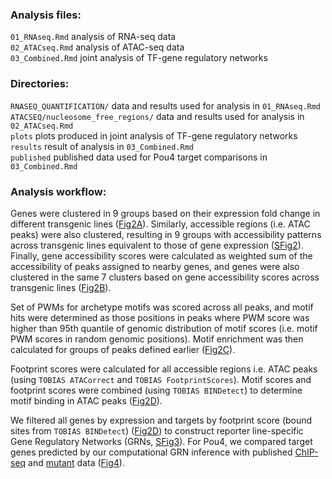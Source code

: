 ### Analysis files:

`01_RNAseq.Rmd` analysis of RNA-seq data\
`02_ATACseq.Rmd` analysis of ATAC-seq data\
`03_Combined.Rmd` joint analysis of TF-gene regulatory networks

### Directories:

`RNASEQ_QUANTIFICATION/` data and results used for analysis in `01_RNAseq.Rmd`\
`ATACSEQ/nucleosome_free_regions/` data and results used for analysis in `02_ATACseq.Rmd`\
`plots` plots produced in joint analysis of TF-gene regulatory networks\
`results` result of analysis in `03_Combined.Rmd`\
`published` published data used for Pou4 target comparisons in `03_Combined.Rmd`

### Analysis workflow:

Genes were clustered in 9 groups based on their expression fold change in different transgenic lines ([Fig2A](figures/Fig2.pdf)). Similarly, accessible regions (i.e. ATAC peaks) were also clustered, resulting in 9 groups with accessibility patterns across transgenic lines equivalent to those of gene expression ([SFig2](figures/SFig2.pdf)). Finally, gene accessibility scores were calculated as weighted sum of the accessibility of peaks assigned to nearby genes, and genes were also clustered in the same 7 clusters based on gene accessibility scores across transgenic lines ([Fig2B](figures/Fig2.pdf)).

Set of PWMs for archetype motifs was scored across all peaks, and motif hits were determined as those positions in peaks where PWM score was higher than 95th quantile of genomic distribution of motif scores (i.e. motif PWM scores in random genomic positions). Motif enrichment was then calculated for groups of peaks defined earlier ([Fig2C](figures/Fig2.pdf)).

Footprint scores were calculated for all accessible regions i.e. ATAC peaks (using `TOBIAS ATACorrect` and `TOBIAS FootprintScores`). Motif scores and footprint scores were combined (using `TOBIAS BINDetect`) to determine motif binding in ATAC peaks ([Fig2D](figures/Fig2.pdf)).

We filtered all genes by expression and targets by footprint score (bound sites from `TOBIAS BINDetect`) ([Fig2D](figures/Fig2.pdf)) to construct reporter line-specific Gene Regulatory Networks (GRNs, [SFig3](figures/SFig3.pdf)). For Pou4, we compared target genes predicted by our computational GRN inference with published [ChIP-seq](https://elifesciences.org/articles/74336) and [mutant](https://doi.org/10.1016/j.celrep.2020.03.031) data ([Fig4](figures/Fig4.pdf)).

